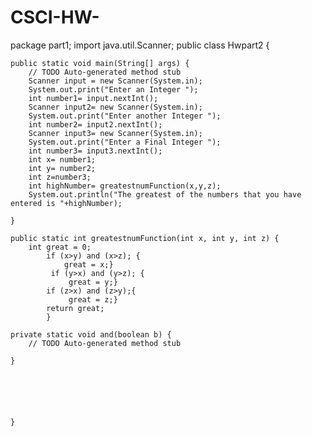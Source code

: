 # CSCI-HW-
package part1;
import java.util.Scanner;
public class Hwpart2 {

	public static void main(String[] args) {
		// TODO Auto-generated method stub
		Scanner input = new Scanner(System.in);
		System.out.print("Enter an Integer ");
		int number1= input.nextInt();
		Scanner input2= new Scanner(System.in);
		System.out.print("Enter another Integer ");
		int number2= input2.nextInt();
		Scanner input3= new Scanner(System.in);
		System.out.print("Enter a Final Integer ");
		int number3= input3.nextInt();
		int x= number1;
		int y= number2;
		int z=number3;
		int highNumber= greatestnumFunction(x,y,z);
		System.out.println("The greatest of the numbers that you have entered is "+highNumber);  
		
	}

	public static int greatestnumFunction(int x, int y, int z) {
		int great = 0;
			if (x>y) and (x>z); {
				great = x;}
			 if (y>x) and (y>z); {
				 great = y;}
			if (z>x) and (z>y);{
				 great = z;}
			return great;
			}

	private static void and(boolean b) {
		// TODO Auto-generated method stub
		
	}
				
				
			
					
				
	
	}		 
	
